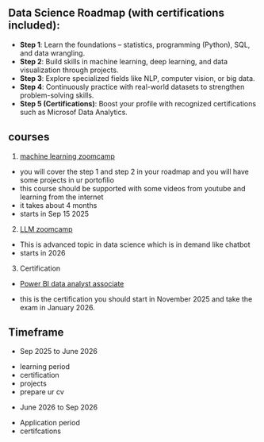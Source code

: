 ## **Data Science Roadmap (with certifications included):**

* **Step 1**: Learn the foundations – statistics, programming (Python), SQL, and data wrangling. 
* **Step 2**: Build skills in machine learning, deep learning, and data visualization through projects.
* **Step 3**: Explore specialized fields like NLP, computer vision, or big data.
* **Step 4**: Continuously practice with real-world datasets to strengthen problem-solving skills.
* **Step 5 (Certifications)**: Boost your profile with recognized certifications such as Microsof Data Analytics.


## courses

1. [machine learning zoomcamp](https://datatalks.club/blog/machine-learning-zoomcamp.html)
 - you will cover the step 1 and step 2 in your roadmap and you will have some projects in ur portofilio
 - this course should be supported with some videos from youtube and learning from the internet 
 - it takes about 4 months
 - starts in Sep 15 2025

2. [LLM zoomcamp](https://datatalks.club/blog/llm-zoomcamp.html)
  - This is advanced topic in data science which is in demand like chatbot
  - starts in 2026


3. Certification
 - [Power BI data analyst associate](https://learn.microsoft.com/en-us/credentials/certifications/data-analyst-associate/?practice-assessment-type=certification)
  * this is the certification you should start in November 2025 and take the exam in January 2026.


## Timeframe

* Sep 2025 to June 2026 
 - learning period
 - certification
 - projects 
 - prepare ur cv

* June 2026 to Sep 2026
 - Application period
 - certifcations


 


